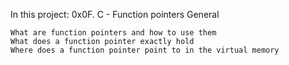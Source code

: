 In this project:
0x0F. C - Function pointers
General

    What are function pointers and how to use them
    What does a function pointer exactly hold
    Where does a function pointer point to in the virtual memory

